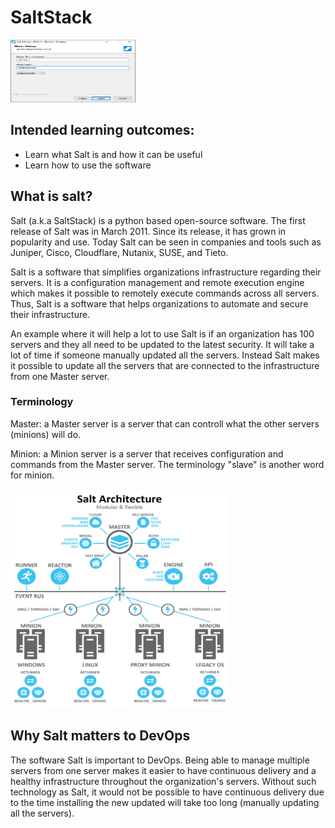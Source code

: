 # SaltStack
<img src="assets/minion_config.png" width="200" height="100" />

## Intended learning outcomes:
* Learn what Salt is and how it can be useful
* Learn how to use the software

## What is salt? 

Salt (a.k.a SaltStack) is a python based open-source software. The first release of Salt was in March 2011. Since its release, it has grown in popularity and use. Today Salt can be seen in companies and tools such as Juniper, Cisco, Cloudflare, Nutanix, SUSE, and Tieto.

Salt is a software that simplifies organizations infrastructure regarding their servers.
It is a configuration management and remote execution engine which makes it possible to remotely execute commands across all servers. Thus, Salt is a software that helps organizations to automate and secure their infrastructure. 

An example where it will help a lot to use Salt is if an organization has 100 servers and they all need to be updated to the latest security. It will take a lot of time if someone manually updated all the servers. Instead Salt makes it possible to update all the servers that are connected to the infrastructure from one Master server. 


### Terminology
Master: a Master server is a server that can controll what the other servers (minions) will do. 

Minion: a Minion server is a server that receives configuration and commands from the Master server. The terminology "slave" is another word for minion. 

<img src="assets/Master-minions.png" width="350" height="350" />


## Why Salt matters to DevOps

The software Salt is important to DevOps. Being able to manage multiple servers from one server makes it easier to have continuous delivery and a healthy infrastructure throughout the organization's servers. Without such technology as Salt, it would not be possible to have continuous delivery due to the time installing the new updated will take too long (manually updating all the servers).